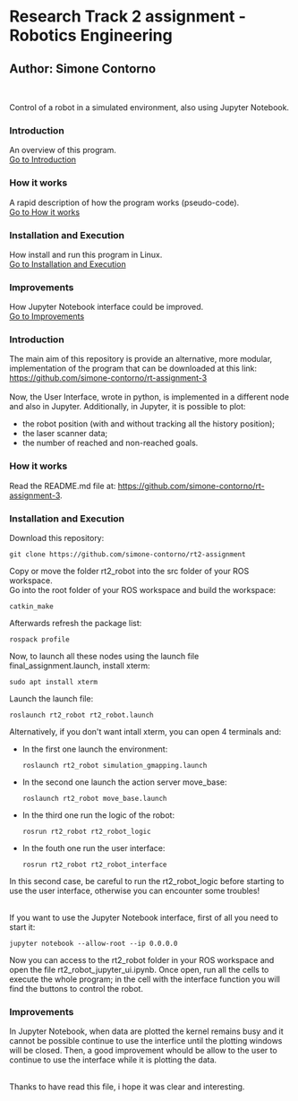 # Research Track 2 assignment - Robotics Engineering
## Author: Simone Contorno

<br>

Control of a robot in a simulated environment, also using Jupyter Notebook.

### Introduction
An overview of this program.<br>
[Go to Introduction](#intro)

### How it works
A rapid description of how the program works (pseudo-code).<br>
[Go to How it works](#how)

### Installation and Execution
How install and run this program in Linux.<br>
[Go to Installation and Execution](#installation)

### Improvements
How Jupyter Notebook interface could be improved.<br>
[Go to Improvements](#improve)

<a name="intro"></a>
### Introduction

The main aim of this repository is provide an alternative, more modular, implementation of the program that can be downloaded at this link:<br>
https://github.com/simone-contorno/rt-assignment-3<br><br>
Now, the User Interface, wrote in python, is implemented in a different node and also in Jupyter.
Additionally, in Jupyter, it is possible to plot:
<ul>
    <li>the robot position (with and without tracking all the history position);</li>
    <li>the laser scanner data;</li> 
    <li>the number of reached and non-reached goals.</li>
</ul>

<a name="how"></a>
### How it works

Read the README.md file at: https://github.com/simone-contorno/rt-assignment-3.

<a name="installation"></a>
### Installation and Execution

Download this repository:

<pre><code>git clone https://github.com/simone-contorno/rt2-assignment</code></pre>

Copy or move the folder rt2_robot into the src folder of your ROS workspace.<br> 
Go into the root folder of your ROS workspace and build the workspace: 

<pre><code>catkin_make</code></pre>

Afterwards refresh the package list:

<pre><code>rospack profile</code></pre>

Now, to launch all these nodes using the launch file final_assignment.launch, install xterm: 

<pre><code>sudo apt install xterm</code></pre>

Launch the launch file:

<pre><code>roslaunch rt2_robot rt2_robot.launch</code></pre>

Alternatively, if you don't want intall xterm, you can open 4 terminals and:
<ul> 
    <li>In the first one launch the environment:
        <pre><code>roslaunch rt2_robot simulation_gmapping.launch</code></pre>
    </li>
    <li>In the second one launch the action server move_base:
        <pre><code>roslaunch rt2_robot move_base.launch</code></pre>
    </li>
    <li>In the third one run the logic of the robot:
        <pre><code>rosrun rt2_robot rt2_robot_logic</code></pre>
    </li>
    <li>In the fouth one run the user interface:
        <pre><code>rosrun rt2_robot rt2_robot_interface</code></pre>
    </li>
</ul>

In this second case, be careful to run the rt2_robot_logic before starting to use the user interface, otherwise you can encounter some troubles!<br><br>

If you want to use the Jupyter Notebook interface, first of all you need to start it:

<pre><code>jupyter notebook --allow-root --ip 0.0.0.0</code></pre>

Now you can access to the rt2_robot folder in your ROS workspace and open the file rt2_robot_jupyter_ui.ipynb.
Once open, run all the cells to execute the whole program; in the cell with the interface function you will find the buttons to control the robot.

<a name="improve"></a>
### Improvements

In Jupyter Notebook, when data are plotted the kernel remains busy and it cannot be possible continue to use the interfice until the plotting windows will be closed. Then, a good improvement whould be allow to the user to continue to use the interface while it is plotting the data.<br><br>

Thanks to have read this file, i hope it was clear and interesting.
